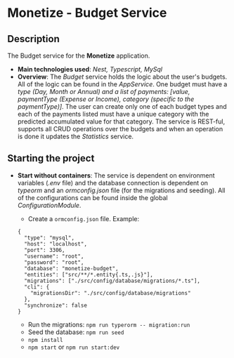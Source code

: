 # Monetize - Budget Service

## Description

The Budget service for the **Monetize** application.

- **Main technologies used**: _Nest, Typescript, MySql_
- **Overview**: The _Budget_ service holds the logic about the user's budgets. All of the logic can be found in the _AppService_. One budget must have a _type (Day, Month or Annual) and a list of payments: [value, paymentType (Expense or Income), category (specific to the paymentType)]_. The user can create only one of each budget types and each of the payments listed must have a unique category with the predicted accumulated value for that category. The service is REST-ful, supports all CRUD operations over the budgets and when an operation is done it updates the _Statistics_ service.

## Starting the project

- **Start without containers**: The service is dependent on environment variables (_.env_ file) and the database connection is dependent on _typeorm_ and an _ormconfig.json_ file (for the migrations and seeding). All of the configurations can be found inside the global _ConfigurationModule_.

  - Create a `ormconfig.json` file. Example:

  ```
  {
    "type": "mysql",
    "host": "localhost",
    "port": 3306,
    "username": "root",
    "password": "root",
    "database": "monetize-budget",
    "entities": ["src/**/*.entity{.ts,.js}"],
    "migrations": ["./src/config/database/migrations/*.ts"],
    "cli": {
      "migrationsDir": "./src/config/database/migrations"
    },
    "synchronize": false
  }

  ```

  - Run the migrations: `npm run typerorm -- migration:run`
  - Seed the database: `npm run seed`
  - `npm install`
  - `npm start` or `npm run start:dev`
